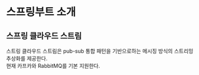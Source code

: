 # 스프링부트 소개

## 스프링 클라우드 스트림

스트링 클라우드 스트림은 pub-sub 통합 패턴을 기반으로하는 메시징 방식의 스트리밍 추상화를 제공한다. <br>
현재 카프카와 RabbitMQ를 기본 지원한다.



